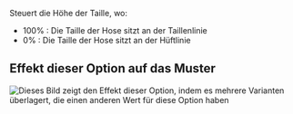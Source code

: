Steuert die Höhe der Taille, wo:

*   100% : Die Taille der Hose sitzt an der Taillenlinie
*   0% : Die Taille der Hose sitzt an der Hüftlinie

## Effekt dieser Option auf das Muster

![Dieses Bild zeigt den Effekt dieser Option, indem es mehrere Varianten überlagert, die einen anderen Wert für diese Option haben](charlie\_waistheight\_sample.svg "Effekt dieser Option auf das Muster")
